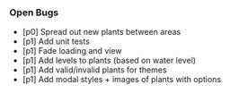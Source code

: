 ### Open Bugs

- [p0] Spread out new plants between areas
- [p1] Add unit tests
- [p1] Fade loading and view
- [p1] Add levels to plants (based on water level)
- [p1] Add valid/invalid plants for themes
- [p1] Add modal styles + images of plants with options
